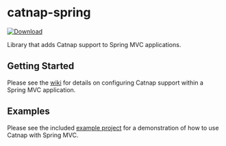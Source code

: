 # catnap-spring
[ ![Download](https://api.bintray.com/packages/gregwhitaker/maven/catnap-spring/images/download.svg) ](https://bintray.com/gregwhitaker/maven/catnap-spring/_latestVersion)

Library that adds Catnap support to Spring MVC applications.

## Getting Started
Please see the [wiki](https://github.com/gregwhitaker/catnap/wiki/Catnap-with-Spring-MVC) for details on configuring Catnap support within a Spring MVC application.

## Examples
Please see the included [example project](https://github.com/gregwhitaker/catnap/tree/master/catnap-examples/catnap-examples-springmvc) for a demonstration of how to use Catnap with Spring MVC.
